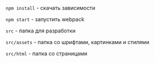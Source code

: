 `npm install` - скачать зависимости

`npm start` - запустить webpack

`src` - папка для разработки

`src/assets` - папка со шрифтами, картинками и стилями

`src/html` - папка со страницами
